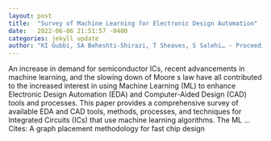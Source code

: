 ```yaml
---
layout: post
title:  "Survey of Machine Learning for Electronic Design Automation"
date:   2022-06-06 21:51:57 -0400
categories: jekyll update
author: "KI Gubbi, SA Beheshti-Shirazi, T Sheaves, S Salehi… - Proceedings of the Great …, 2022"
---
```

An increase in demand for semiconductor ICs, recent advancements in machine learning, and the slowing down of Moore s law have all contributed to the increased interest in using Machine Learning (ML) to enhance Electronic Design Automation (EDA) and Computer-Aided Design (CAD) tools and processes. This paper provides a comprehensive survey of available EDA and CAD tools, methods, processes, and techniques for Integrated Circuits (ICs) that use machine learning algorithms. The ML …
Cites: ‪A graph placement methodology for fast chip design‬  